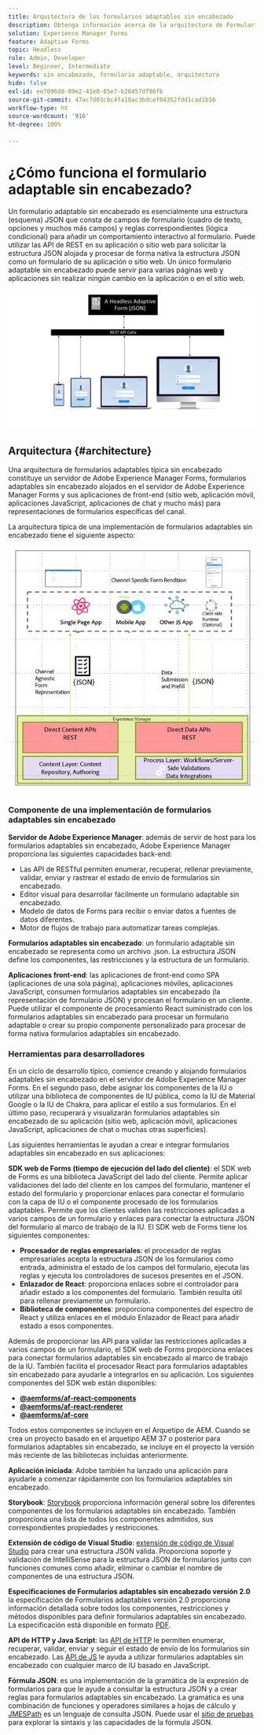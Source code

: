 ```yaml
---
title: Arquitectura de los formularios adaptables sin encabezado
description: Obtenga información acerca de la arquitectura de Formularios adaptables sin encabezado de AEM Forms y cómo puede ayudarle a crear rápidamente formularios para varias plataformas. En este artículo se ofrece información sobre cómo trabajan los formularios adaptables sin encabezado y cómo se pueden integrar con diferentes aplicaciones para simplificar el proceso de creación de formularios.
solution: Experience Manager Forms
feature: Adaptive Forms
topic: Headless
role: Admin, Developer
level: Beginner, Intermediate
keywords: sin encabezado, formulario adaptable, arquitectura
hide: false
exl-id: ee7096d8-89e2-41e0-85e7-b26457df96fb
source-git-commit: 47ac7d03c8c4fa18ac3bdcef04352fdd1cad1b16
workflow-type: ht
source-wordcount: '916'
ht-degree: 100%

---
```



# ¿Cómo funciona el formulario adaptable sin encabezado?

Un formulario adaptable sin encabezado es esencialmente una estructura (esquema) JSON que consta de campos de formulario (cuadro de texto, opciones y muchos más campos) y reglas correspondientes (lógica condicional) para añadir un comportamiento interactivo al formulario. Puede utilizar las API de REST en su aplicación o sitio web para solicitar la estructura JSON alojada y procesar de forma nativa la estructura JSON como un formulario de su aplicación o sitio web. Un único formulario adaptable sin encabezado puede servir para varias páginas web y aplicaciones sin realizar ningún cambio en la aplicación o en el sitio web.

![Funcionamiento del formulario adaptable sin encabezado](/help/assets/how-headless-adaprive-forms-work.png)

## Arquitectura {#architecture}

Una arquitectura de formularios adaptables típica sin encabezado constituye un servidor de Adobe Experience Manager Forms, formularios adaptables sin encabezado alojados en el servidor de Adobe Experience Manager Forms y sus aplicaciones de front-end (sitio web, aplicación móvil, aplicaciones JavaScript, aplicaciones de chat y mucho más) para representaciones de formularios específicas del canal.

La arquitectura típica de una implementación de formularios adaptables sin encabezado tiene el siguiente aspecto:

![Arquitectura](/help/assets/headless-af-architecture.png)

<!-- 

You can use the React renderer component shipped with Headless adaptive forms to render an Adaptive Form or build your own custom component to natively render a Headless Form in a website or an application or use any UI framework or programming language to build your own components to render your forms.

A typical Headless adaptive forms architecture constitutes an Adobe Experience Manager Server, JSON structure of forms, various frontend apps for channel-specific form renditions.

![Architecture](/help/assets/headless-af-architecture.png) -->

### Componente de una implementación de formularios adaptables sin encabezado

**Servidor de Adobe Experience Manager**: además de servir de host para los formularios adaptables sin encabezado, Adobe Experience Manager proporciona las siguientes capacidades back-end:

* Las API de RESTful permiten enumerar, recuperar, rellenar previamente, validar, enviar y rastrear el estado de envío de formularios sin encabezado.
* Editor visual para desarrollar fácilmente un formulario adaptable sin encabezado.
* Modelo de datos de Forms para recibir o enviar datos a fuentes de datos diferentes.
* Motor de flujos de trabajo para automatizar tareas complejas.

**Formularios adaptables sin encabezado**: un formulario adaptable sin encabezado se representa como un archivo .json. La estructura JSON define los componentes, las restricciones y la estructura de un formulario.

**Aplicaciones front-end**: las aplicaciones de front-end como SPA (aplicaciones de una sola página), aplicaciones móviles, aplicaciones JavaScript, consumen formularios adaptables sin encabezado (la representación de formulario JSON) y procesan el formulario en un cliente. Puede utilizar el componente de procesamiento React suministrado con los formularios adaptables sin encabezado para procesar un formulario adaptable o crear su propio componente personalizado para procesar de forma nativa formularios adaptables sin encabezado.

<!-- ### Understanding Headless adaptive forms definition -->



### Herramientas para desarrolladores

En un ciclo de desarrollo típico, comience creando y alojando formularios adaptables sin encabezado en el servidor de Adobe Experience Manager Forms. En el segundo paso, debe asignar los componentes de la IU o utilizar una biblioteca de componentes de IU pública, como la IU de Material Google o la IU de Chakra, para aplicar el estilo a sus formularios. En el último paso, recuperará y visualizarán formularios adaptables sin encabezado de su aplicación (sitio web, aplicación móvil, aplicaciones JavaScript, aplicaciones de chat o muchas otras superficies).

Las siguientes herramientas le ayudan a crear e integrar formularios adaptables sin encabezado en sus aplicaciones:

**SDK web de Forms (tiempo de ejecución del lado del cliente)**: el SDK web de Forms es una biblioteca JavaScript del lado del cliente. Permite aplicar validaciones del lado del cliente en los campos del formulario, mantener el estado del formulario y proporcionar enlaces para conectar el formulario con la capa de IU o el componente procesado de los formularios adaptables. Permite que los clientes validen las restricciones aplicadas a varios campos de un formulario y enlaces para conectar la estructura JSON del formulario al marco de trabajo de la IU. El SDK web de Forms tiene los siguientes componentes:

* **Procesador de reglas empresariales**: el procesador de reglas empresariales acepta la estructura JSON de los formularios como entrada, administra el estado de los campos del formulario, ejecuta las reglas y ejecuta los controladores de sucesos presentes en el JSON.
* **Enlazador de React**: proporciona enlaces sobre el controlador para añadir estado a los componentes del formulario. También resulta útil para rellenar previamente un formulario.
* **Biblioteca de componentes**: proporciona componentes del espectro de React y utiliza enlaces en el módulo Enlazador de React para añadir estado a esos componentes.

Además de proporcionar las API para validar las restricciones aplicadas a varios campos de un formulario, el SDK web de Forms proporciona enlaces para conectar formularios adaptables sin encabezado al marco de trabajo de la IU. También facilita el procesador React para formularios adaptables sin encabezado para ayudarle a integrarlos en su aplicación. Los siguientes componentes del SDK web están disponibles:

* **[@aemforms/af-react-components](https://www.npmjs.com/package/@aemforms/af-react-components)**
* **[@aemforms/af-react-renderer](https://www.npmjs.com/package/@aemforms/af-react-renderer)**
* **[@aemforms/af-core](https://www.npmjs.com/package/@aemforms/af-core)**

Todos estos componentes se incluyen en el Arquetipo de AEM. Cuando se crea un proyecto basado en el arquetipo AEM 37 o posterior para formularios adaptables sin encabezado, se incluye en el proyecto la versión más reciente de las bibliotecas incluidas anteriormente.

**Aplicación iniciada**: Adobe también ha lanzado una aplicación para ayudarle a comenzar rápidamente con los formularios adaptables sin encabezado.

<!-- **View Library (UI Layer)**: A custom form application built in a front-end language. You can use react, Angular, Flutter, NPM, Vue.js, Ionic, BootStrap, or any other language to built front end. You can also use the Headless adaptive forms Super Component, provided out-of-the-box, inside a react application to render a Headless adaptive form. Headless adaptive forms super component makes use of OOTB react spectrum -based form components to render the Headless adaptive form. 

Core-Components: It enables use to render an Adaptive Form using JSON structure. It uses rule grammar to help create dynamic field interactions. The rule grammar is based on [JSON formula](http://github.com/adobe/json-formula/). You can develop your own renderer or embed the React based Adaptive Forms renderer, provided OOTB, in your front-end app to render the form. -->

**Storybook**: [Storybook](https://opensource.adobe.com/aem-forms-af-runtime/storybook/) proporciona información general sobre los diferentes componentes de los formularios adaptables sin encabezado. También proporciona una lista de todos los componentes admitidos, sus correspondientes propiedades y restricciones.

**Extensión de código de Visual Studio**: [extensión de código de Visual Studio](visual-studio-code-extension-for-headless-adaptive-forms.md) para crear una estructura JSON válida. Proporciona soporte y validación de IntelliSense para la estructura JSON de formularios junto con funciones comunes como añadir, eliminar o cambiar el nombre de componentes de una estructura JSON.

**Especificaciones de Formularios adaptables sin encabezado versión 2.0** la especificación de Formularios adaptables versión 2.0 proporciona información detallada sobre todos los componentes, restricciones y métodos disponibles para definir formularios adaptables sin encabezado. La especificación está disponible en formato [PDF](/help/assets/Headless-Adaptive-Form-Specification.pdf).

**API de HTTP y Java Script**: las [API de HTTP](https://opensource.adobe.com/aem-forms-af-runtime/api/) le permiten enumerar, recuperar, validar, enviar y seguir el estado de envío de los formularios sin encabezado. Las [API de JS](https://opensource.adobe.com/aem-forms-af-runtime/jsdocs/) le ayuda a utilizar formularios adaptables sin encabezado con cualquier marco de IU basado en JavaScript.

**Fórmula JSON**: es una implementación de la gramática de la expresión de formularios para que le ayude a consultar la estructura JSON y a crear reglas para formularios adaptables sin encabezado. La gramática es una combinación de funciones y operadores similares a hojas de cálculo y [JMESPath](https://jmespath.org/) es un lenguaje de consulta JSON. Puede usar el [sitio de pruebas](https://opensource.adobe.com/json-formula/dist/index.html) para explorar la sintaxis y las capacidades de la fórmula JSON.